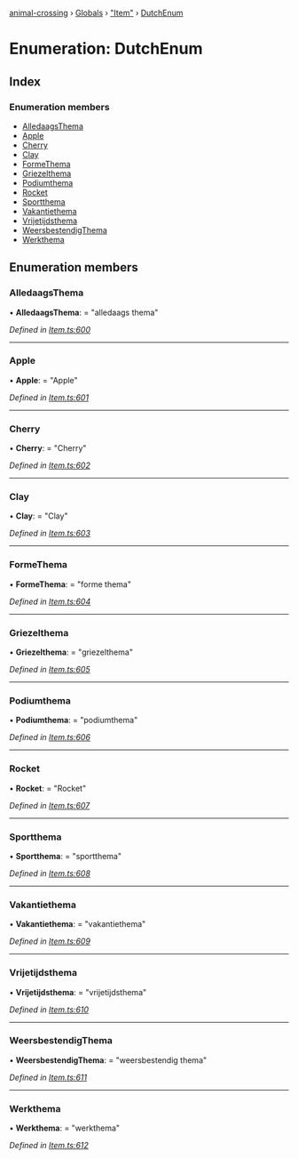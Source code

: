 [animal-crossing](../README.md) › [Globals](../globals.md) › ["Item"](../modules/_item_.md) › [DutchEnum](_item_.dutchenum.md)

# Enumeration: DutchEnum

## Index

### Enumeration members

* [AlledaagsThema](_item_.dutchenum.md#alledaagsthema)
* [Apple](_item_.dutchenum.md#apple)
* [Cherry](_item_.dutchenum.md#cherry)
* [Clay](_item_.dutchenum.md#clay)
* [FormeThema](_item_.dutchenum.md#formethema)
* [Griezelthema](_item_.dutchenum.md#griezelthema)
* [Podiumthema](_item_.dutchenum.md#podiumthema)
* [Rocket](_item_.dutchenum.md#rocket)
* [Sportthema](_item_.dutchenum.md#sportthema)
* [Vakantiethema](_item_.dutchenum.md#vakantiethema)
* [Vrijetijdsthema](_item_.dutchenum.md#vrijetijdsthema)
* [WeersbestendigThema](_item_.dutchenum.md#weersbestendigthema)
* [Werkthema](_item_.dutchenum.md#werkthema)

## Enumeration members

###  AlledaagsThema

• **AlledaagsThema**: = "alledaags thema"

*Defined in [Item.ts:600](https://github.com/Norviah/animal-crossing/blob/2c80bbc/module/types/Item.ts#L600)*

___

###  Apple

• **Apple**: = "Apple"

*Defined in [Item.ts:601](https://github.com/Norviah/animal-crossing/blob/2c80bbc/module/types/Item.ts#L601)*

___

###  Cherry

• **Cherry**: = "Cherry"

*Defined in [Item.ts:602](https://github.com/Norviah/animal-crossing/blob/2c80bbc/module/types/Item.ts#L602)*

___

###  Clay

• **Clay**: = "Clay"

*Defined in [Item.ts:603](https://github.com/Norviah/animal-crossing/blob/2c80bbc/module/types/Item.ts#L603)*

___

###  FormeThema

• **FormeThema**: = "forme thema"

*Defined in [Item.ts:604](https://github.com/Norviah/animal-crossing/blob/2c80bbc/module/types/Item.ts#L604)*

___

###  Griezelthema

• **Griezelthema**: = "griezelthema"

*Defined in [Item.ts:605](https://github.com/Norviah/animal-crossing/blob/2c80bbc/module/types/Item.ts#L605)*

___

###  Podiumthema

• **Podiumthema**: = "podiumthema"

*Defined in [Item.ts:606](https://github.com/Norviah/animal-crossing/blob/2c80bbc/module/types/Item.ts#L606)*

___

###  Rocket

• **Rocket**: = "Rocket"

*Defined in [Item.ts:607](https://github.com/Norviah/animal-crossing/blob/2c80bbc/module/types/Item.ts#L607)*

___

###  Sportthema

• **Sportthema**: = "sportthema"

*Defined in [Item.ts:608](https://github.com/Norviah/animal-crossing/blob/2c80bbc/module/types/Item.ts#L608)*

___

###  Vakantiethema

• **Vakantiethema**: = "vakantiethema"

*Defined in [Item.ts:609](https://github.com/Norviah/animal-crossing/blob/2c80bbc/module/types/Item.ts#L609)*

___

###  Vrijetijdsthema

• **Vrijetijdsthema**: = "vrijetijdsthema"

*Defined in [Item.ts:610](https://github.com/Norviah/animal-crossing/blob/2c80bbc/module/types/Item.ts#L610)*

___

###  WeersbestendigThema

• **WeersbestendigThema**: = "weersbestendig thema"

*Defined in [Item.ts:611](https://github.com/Norviah/animal-crossing/blob/2c80bbc/module/types/Item.ts#L611)*

___

###  Werkthema

• **Werkthema**: = "werkthema"

*Defined in [Item.ts:612](https://github.com/Norviah/animal-crossing/blob/2c80bbc/module/types/Item.ts#L612)*
